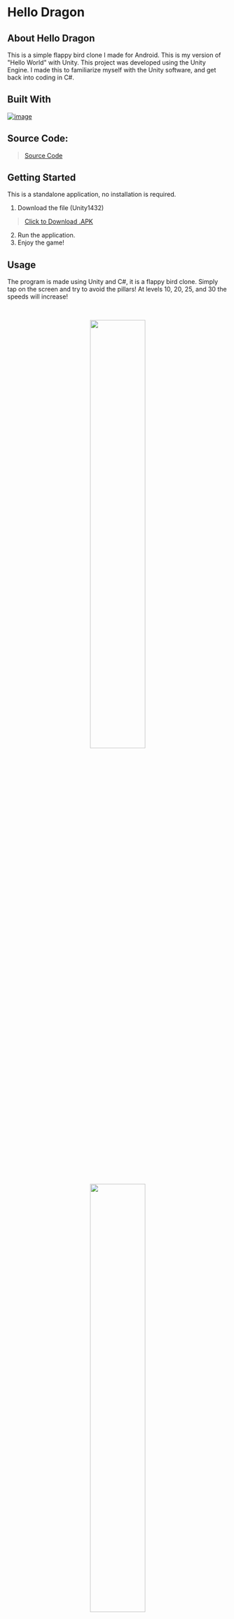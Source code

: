 # Hello Dragon

## About Hello Dragon

This is a simple flappy bird clone I made for Android. This is
my version of "Hello World" with Unity. This project was developed
using the Unity Engine. I made this to familiarize myself
with the Unity software, and get back into coding in C#.

## Built With

[![image](https://skillicons.dev/icons?i=unity,visualstudio,cs)](https://skillicons.dev)

## Source Code:
> [Source Code](https://github.com/ant-cantu/Hello-Dragon/tree/main/Hello%20Bird/Assets/Scripts)

## Getting Started

This is a standalone application, no installation is required.

1. Download the file (Unity1432)
> [Click to Download .APK](https://1drv.ms/u/c/d79deb38c045530a/EcdrEnEtdfZOmoEinCTLs1oBt40DEHA7au7cG-GGzbsF0g?e=Qaq9JT)

2. Run the application.
3. Enjoy the game!

## Usage

The program is made using Unity and C#, it is a flappy bird clone.
Simply tap on the screen and try to avoid the pillars! At levels 10,
20, 25, and 30 the speeds will increase!

<br>
<p align="center">
<img src="https://github.com/user-attachments/assets/cc511e87-bbbe-4918-96f8-a9e8028de223" width="50%" height="50%"></img>
<br><br>
<img src="https://github.com/user-attachments/assets/aba3f72c-d388-4dde-b07d-666d4093303b" width="50%" height="50%"></img>
</p>
